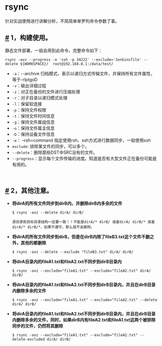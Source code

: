 # rsync

针对实战使用进行讲解分析，不简简单单罗列命令参数了事。

## [#](https://wiki.eryajf.net/pages/5279.html#_1-%E6%9E%84%E5%BB%BA%E4%BD%BF%E7%94%A8%E3%80%82) 1，构建使用。

静态文件部署，一般会用到此命令，完整命令如下：

```
rsync -avz --progress -e 'ssh -p 34222' --exclude='Jenkinsfile' --delete ${WORKSPACE}/  root@192.168.0.1:/data/test/
```

* ​`-a`​：--archive 归档模式，表示以递归方式传输文件，并保持所有文件属性，等于-rlptgoD
* ​`-v`​：输出详细过程
* ​`-z`​：对正在备份的文件进行压缩处理
* ​`-r`​：对子目录以递归模式处理
* ​`-l`​：保留软连接
* ​`-p`​：保持文件权限
* ​`-t`​：保持文件时间信息
* ​`-g`​：保持文件属组信息
* ​`-o`​：保持文件属主信息
* ​`-D`​：保持设备文件信息
* ​`-e`​： –rsh=command 指定使用rsh、ssh方式进行数据同步，一般使用ssh
* ​`exclude`​: 排除某文件的同步，可以多个。
* ​`--delete`​：删除那些DST中SRC没有的文件。
* ​`--progress`​：显示每个文件传输的进度。知道是否有大型文件正在备份可能是有用的。

​​

## [#](https://wiki.eryajf.net/pages/5279.html#_2-%E5%85%B6%E4%BB%96%E6%B3%A8%E6%84%8F%E3%80%82) 2，其他注意。

* **将dirA的所有文件同步到dirB内，并删除dirB内多余的文件**

  ```
  $ rsync -avz --delete dirA/ dirB/ 
  ```
  ​`源目录和目标目录结构一定要一致！！不能是dirA/* dirB/ 或者dirA/ dirB/* 或者 dirA/* dirB/*，如果不遵守，那么就不会删除。`​
* **将dirA的所有文件同步到dirB，但是在dirB内除了fileB3.txt这个文件不删之外，其他的都删除**

  ```
  $ rsync -avz --delete --exclude "fileB3.txt" dirA/ dirB/
  ```
* **将dirA目录内的fileA1.txt和fileA2.txt不同步到dirB目录内**

  ```
  $ rsync -avz --exclude="fileA1.txt" --exclude="fileA2.txt" dirA/ dirB/
  ```
* **将dirA目录内的fileA1.txt和fileA2.txt不同步到dirB目录内，并且在dirB目录内删除多余的文件**

  ```
  $ rsync -avz --exclude="fileA1.txt" --exclude="fileA2.txt" --delete dirA/ dirB/
  ```
* **将dirA目录内的fileA1.txt和fileA2.txt不同步到dirB目录内，并且在dirB目录内删除多余的文件，同时，如果dirB内有fileA2.txt和fileA1.txt这两个被排除同步的文件，仍然将其删除**

  ```
  $ rsync -avz --exclude="fileA1.txt" --exclude="fileA2.txt" --delete-excluded dirA/ dirB/
  ```
